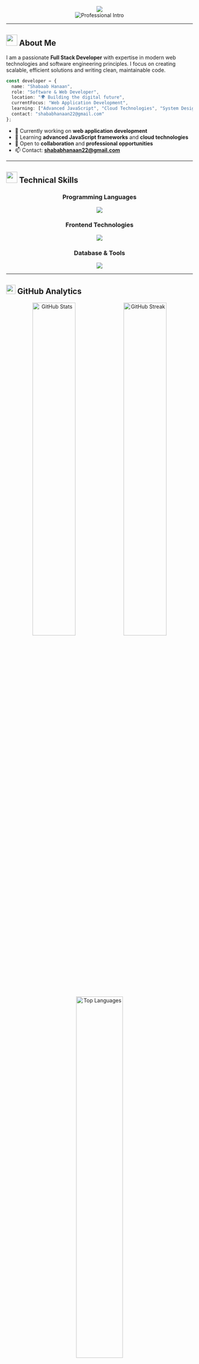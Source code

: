 <!-- Professional Animated Header -->
<div align="center">
  <img src="https://capsule-render.vercel.app/api?type=waving&color=0:2563eb,100:1d4ed8&height=200&section=header&text=SHABAAB%20HANAAN&fontSize=45&fontColor=ffffff&animation=fadeIn&fontAlignY=35&desc=Software%20%26%20Web%20Developer&descAlignY=55&descSize=18"/>
</div>

<!-- Animated Intro -->
<div align="center">
  <img src="https://readme-typing-svg.herokuapp.com?font=JetBrains+Mono&size=22&duration=3000&pause=1000&color=2563EB&center=true&vCenter=true&width=600&height=70&lines=💼+Professional+Developer;🚀+Building+Scalable+Solutions;⚡+Clean+Code+Enthusiast;🎯+Always+Learning" alt="Professional Intro" />
</div>

---

## <img src="https://media.giphy.com/media/WUlplcMpOCEmTGBtBW/giphy.gif" width="30"> About Me

I am a passionate **Full Stack Developer** with expertise in modern web technologies and software engineering principles. I focus on creating scalable, efficient solutions and writing clean, maintainable code.

```typescript
const developer = {
  name: "Shabaab Hanaan",
  role: "Software & Web Developer",
  location: "🌍 Building the digital future",
  currentFocus: "Web Application Development",
  learning: ["Advanced JavaScript", "Cloud Technologies", "System Design"],
  contact: "shababhanaan22@gmail.com"
};
```

- 🔭 Currently working on **web application development**
- 🌱 Learning **advanced JavaScript frameworks** and **cloud technologies**
- 💼 Open to **collaboration** and **professional opportunities**
- 📫 Contact: **shababhanaan22@gmail.com**

---

## <img src="https://media.giphy.com/media/iY8CRBdQXODJSCERIr/giphy.gif" width="30"> Technical Skills

<div align="center">

### Programming Languages
<img src="https://skillicons.dev/icons?i=php,python,js,c,cpp" />

### Frontend Technologies  
<img src="https://skillicons.dev/icons?i=html,css,bootstrap,jquery" />

### Database & Tools
<img src="https://skillicons.dev/icons?i=mysql,git,vscode,figma" />

</div>

---

## <img src="https://media.giphy.com/media/iY8CRBdQXODJSCERIr/giphy.gif" width="25"> GitHub Analytics

<div align="center">
  <img src="https://github-readme-stats.vercel.app/api?username=shabaabhanaan&show_icons=true&theme=default&bg_color=ffffff&title_color=2563eb&text_color=374151&icon_color=2563eb&border_color=e5e7eb&include_all_commits=true" alt="GitHub Stats" width="48%" />
  <img src="https://github-readme-streak-stats.herokuapp.com/?user=shabaabhanaan&theme=default&background=ffffff&border=e5e7eb&stroke=2563eb" alt="GitHub Streak" width="48%" />
</div>

<div align="center">
  <img src="https://github-readme-stats.vercel.app/api/top-langs/?username=shabaabhanaan&layout=compact&theme=default&bg_color=ffffff&title_color=2563eb&text_color=374151&border_color=e5e7eb" alt="Top Languages" width="50%" />
</div>

<div align="center">
  <img src="https://github-readme-activity-graph.vercel.app/graph?username=shabaabhanaan&theme=minimal&bg_color=ffffff&color=2563eb&line=1d4ed8&point=ffffff&area=true&hide_border=true" width="100%" />
</div>

---

## <img src="https://media.giphy.com/media/QssGEmpkyEOhBCb7e1/giphy.gif" width="25"> Professional Highlights

<div align="center">
  <img src="https://github-profile-trophy.vercel.app/?username=shabaabhanaan&theme=flat&no-frame=true&margin-w=15&row=1&column=6" alt="GitHub Trophies" />
</div>

### 💼 Current Focus
- **Web Application Development** - Building scalable, responsive applications
- **Database Optimization** - Designing efficient data structures
- **Code Quality** - Writing clean, maintainable code
- **Continuous Learning** - Staying updated with latest technologies

### 🚀 Professional Goals
- Contributing to **open-source projects**
- Building **enterprise-level applications**
- Mastering **cloud technologies**
- **Mentoring** junior developers

---

## <img src="https://media.giphy.com/media/LnQjpWaON8nhr21vNW/giphy.gif" width="30"> Let's Connect

<div align="center">

[![LinkedIn](https://img.shields.io/badge/LinkedIn-0A66C2?style=for-the-badge&logo=linkedin&logoColor=white&labelColor=0A66C2)](https://linkedin.com/in/hanaan-fasni)
[![Instagram](https://img.shields.io/badge/Instagram-E4405F?style=for-the-badge&logo=instagram&logoColor=white&labelColor=E4405F)](https://instagram.com/hanaan_fasni)
[![Medium](https://img.shields.io/badge/Medium-12100E?style=for-the-badge&logo=medium&logoColor=white&labelColor=12100E)](https://medium.com/@shababhanaan22)
[![HackerRank](https://img.shields.io/badge/HackerRank-2EC866?style=for-the-badge&logo=hackerrank&logoColor=white&labelColor=2EC866)](https://www.hackerrank.com/shababhanaan)

</div>

<div align="center">
  <img src="https://readme-typing-svg.herokuapp.com?font=Fira+Code&size=16&duration=3000&pause=1500&color=2563EB&center=true&vCenter=true&width=500&lines=💬+Open+to+professional+opportunities;🤝+Let's+collaborate+on+great+projects;📧+Always+ready+to+discuss+tech!" alt="Professional Contact" />
</div>

---

## <img src="https://media.giphy.com/media/W5eoZHPpUx9sapR0eu/giphy.gif" width="25"> Profile Metrics

<div align="center">
  <img src="https://komarev.com/ghpvc/?username=shabaabhanaan&style=for-the-badge&color=2563eb" alt="Profile Views" />
  <img src="https://img.shields.io/github/followers/shabaabhanaan?style=for-the-badge&color=2563eb&labelColor=1e40af" alt="Followers" />
</div>

---

<div align="center">
  <img src="https://capsule-render.vercel.app/api?type=waving&color=0:1d4ed8,100:2563eb&height=120&section=footer"/>
  
  <img src="https://readme-typing-svg.herokuapp.com?font=Fira+Code&size=14&duration=4000&pause=2000&color=2563EB&center=true&vCenter=true&width=400&lines=Thanks+for+visiting!+💼;Let's+build+something+amazing!+🚀" alt="Footer Message" />
</div>
